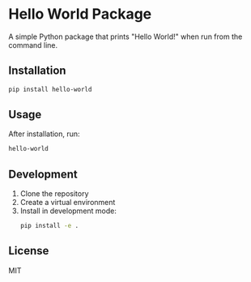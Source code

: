 # Hello World Package

A simple Python package that prints "Hello World!" when run from the command line.

## Installation

```bash
pip install hello-world
```

## Usage

After installation, run:

```bash
hello-world
```

## Development

1. Clone the repository
2. Create a virtual environment
3. Install in development mode:
   ```bash
   pip install -e .
   ```

## License

MIT
